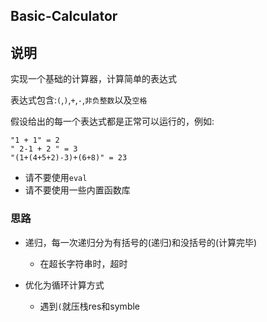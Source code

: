 ## Basic-Calculator

## 说明
实现一个基础的计算器，计算简单的表达式

表达式包含:`(`,`)`,`+`,`-`,`非负整数`以及`空格`

假设给出的每一个表达式都是正常可以运行的，例如:

```
"1 + 1" = 2
" 2-1 + 2 " = 3
"(1+(4+5+2)-3)+(6+8)" = 23
```

- 请不要使用`eval`
- 请不要使用一些内置函数库

### 思路

- 递归，每一次递归分为有括号的(递归)和没括号的(计算完毕)
    - 在超长字符串时，超时
    
- 优化为循环计算方式
    - 遇到`(`就压栈res和symble
